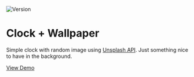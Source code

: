 ![Version](https://img.shields.io/badge/Version-1.2-blue.svg)
# Clock + Wallpaper
Simple clock with random image using [Unsplash API](https://source.unsplash.com/). Just something nice to have in the background.

[View Demo](http://manuelvargas.me/Clock-Wallpaper)
